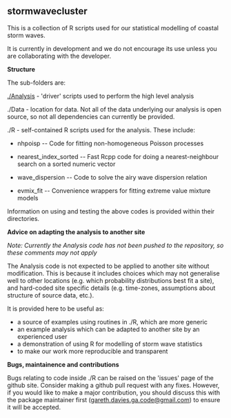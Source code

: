 stormwavecluster
----------------

This is a collection of R scripts used for our statistical modelling of coastal
storm waves.

It is currently in development and we do not encourage its use unless you are
collaborating with the developer.


**Structure**

The sub-folders are:

[./Analysis](Analysis/README.md) - 'driver' scripts used to perform the high level analysis

./Data - location for data. Not all of the data underlying our analysis is open source, so not all dependencies can currently be provided.

./R - self-contained R scripts used for the analysis. These include:

* nhpoisp -- Code for fitting non-homogeneous Poisson processes

* nearest_index_sorted -- Fast Rcpp code for doing a nearest-neighbour search on a sorted numeric vector

* wave_dispersion -- Code to solve the airy wave dispersion relation

* evmix_fit -- Convenience wrappers for fitting extreme value mixture models

Information on using and testing the above codes is provided within their directories.


**Advice on adapting the analysis to another site**

*Note: Currently the Analysis code has not been pushed to the repository, so these comments may not apply*

The Analysis code is not expected to be applied to another site without
modification. This is because it includes choices which may not generalise well to
other locations (e.g. which probability distributions best fit a site), and
hard-coded site specific details (e.g. time-zones, assumptions about structure
of source data, etc.). 

It is provided here to be useful as:

* a source of examples using routines in ./R, which are more generic
* an example analysis which can be adapted to another site by an experienced user
* a demonstration of using R for modelling of storm wave statistics
* to make our work more reproducible and transparent


**Bugs, maintainence and contributions**

Bugs relating to code inside ./R can be raised on the 'issues' page of the
github site. Consider making a github pull request with any fixes. However, if 
you would like to make a major contribution, you should discuss this with the package
maintainer first (gareth.davies.ga.code@gmail.com) to ensure it will be accepted. 

